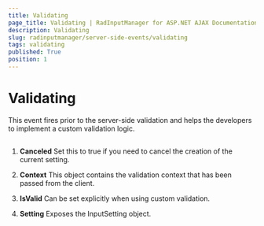 ```yaml
---
title: Validating
page_title: Validating | RadInputManager for ASP.NET AJAX Documentation
description: Validating
slug: radinputmanager/server-side-events/validating
tags: validating
published: True
position: 1
---
```


# Validating



This event fires prior to the server-side validation and helps the developers to implement a custom validation logic.

## 

1. **Canceled** Set this to true if you need to cancel the creation of the current setting.

1. **Context** This object contains the validation context that has been passed from the client.

1. **IsValid** Can be set explicitly when using custom validation.

1. **Setting** Exposes the InputSetting object.
